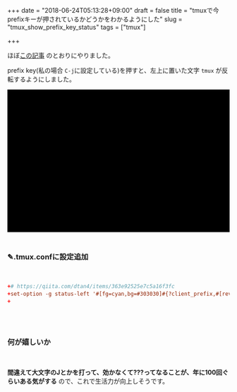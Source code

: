 +++
date = "2018-06-24T05:13:28+09:00"
draft = false
title = "tmuxで今prefixキーが押されているかどうかをわかるようにした"
slug = "tmux_show_prefix_key_status"
tags = ["tmux"]

+++

ほぼ[この記事](https://qiita.com/dtan4/items/363e92525e7c5a16f3fc) のとおりにやりました。

<!--more-->

prefix key(私の場合 `C-j`に設定している)を押すと、左上に置いた文字 `tmux` が反転するようにしました。

<img alt="tmux" src="/images/tmux_prefix_key_status.gif" width=800>

<br>
<br>

### ✎.tmux.confに設定追加

<br>

```diff:.tmux.conf
+# https://qiita.com/dtan4/items/363e92525e7c5a16f3fc
+set-option -g status-left '#[fg=cyan,bg=#303030]#{?client_prefix,#[reverse],} tmux #[default]'
+
```

<br>
<br>

### 何が嬉しいか

<br>

**間違えて大文字のJとかを打って、効かなくて???ってなることが、年に100回ぐらいある気がする** ので、これで生活力が向上しそうです。


<br>
<br>
<script type="text/javascript" src="/js/prism.js" async></script>
